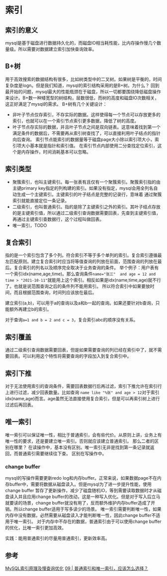 # 索引

## 索引的意义
mysql是基于磁盘进行数据持久化的，而磁盘IO相当耗性能，比内存操作慢几个数量级。所以需要对数据建立索引加快查询效率。

## B+树
用于高效搜索的数据结构有很多，比如树类型中的二叉树。如果树是平衡的，时间复杂度是logn。但是我们知道，mysql的索引结构采用的是B+树。为什么？
回到最开始的问题，mysql最大的性能瓶颈在于磁盘，所以一切都要围绕降低磁盘操作来设计。B+数一种矮宽型的树结构，层数很低，而树的高度和磁盘IO次数相关，这正好满足了mysql的需求。
B+树有几个关键设计：
- 非叶子节点仅存索引，不存实际的数据。这样使得每一个节点可以存放更多的索引，也就可以在一个索引节点索引更多数据，降低了树的高度。
- 叶子节点存实际的数据，并且叶子节点之间是双向链表。这意味着找到第一个满足条件的数据后，不需要再从索引树查找了，可以直接利用叶子结点的指针向后查询。
索引节点能索引的数据量等于磁盘page大小除以索引项大小，索引项大小基本就是指针和索引值。
在索引节点内部使用二分查找定位索引，这个是内存操作，时间消耗基本可以忽略。

## 索引类型
- 聚簇索引，也叫主键索引。每一张表有且仅有一个聚簇索引。聚簇索引指的由主键primary key指定的列构建的索引。如果没有指定，mysql会用全列名自动生成一个主键索引。主键索引的叶子结点是完整的记录行，意味着
  通过聚簇索引就能直接定位一条记录。
- 二级索引，也叫普通索引。指的是除了主键索引之外的索引。其叶子结点存放的是主键索引值，所以通过二级索引查询数据需要回表，先查到主键索引值，再通过主键索引查数据行，这个过程叫做回表。
- 唯一索引，TODO

## 复合索引
指的是一个索引包含了多个列。符合索引不等于多个单列的索引。复合索引遵循最左匹配原则。建立复合索引时应当将等值查询的列放在前面，范围查询的列放在最后。复合索引的列名以及顺序完全取决于业务查询的条件。
举个例子：用户表有一个索引idx(name,age,time)。那么查询条件`name="张三"  and age = 12 and time > "2021-10-11"`就能用上这个索引。相反如果是idx(name,time,age)就不行了。也就是说范围查询之后的条件列不能用索引。
所以符合索引中如果要放时间，而且根据范围查询，时间列应该放在最后。

建立索引(a,b)，可以用于a的查询以及a和b一起的查询。如果还要针对b查询，只能额外再建立b的索引。

对于查询`a=1 and b = 2 and c = 3`，复合索引abc的顺序没有关系。

## 索引覆盖
通过二级索引查询数据需要回表，但是如果需要查询的列已经在索引中了，就不需要回表。可以利用这个特性将需要查询的字段加入到复合索引中。

## 索引下推
对于无法使用索引的查询条件，需要回表数据行后再过滤，索引下推允许在索引行上进行过滤，减少回表数量。比如查询
`name like "%张" and age > 12`对于索引idx(name,age)而言。age虽然无法直接使用复合索引，但是可以再索引树上进行过滤后再回表。

## 唯一索引
唯一索引可以保证唯一性，相比于普通索引，会有些代价。从原则上讲，业务上有唯一性的要求，还是要建立唯一索引。否则就应该建立普通索引。
那么二者的区别在哪里？
在读操作中，基本没有区别。唯一索引无非是找到第一条记录就返回，而普通索引需要继续往下查。
区别在写操作中。

### change buffer
mysql的写操作需要更新redo log和内存buffer。正常来说，如果数据page不在内存buffer中，需要将数据从磁盘读入。但是mysql为了进一步提升性能，使用change buffer
暂存了更新操作，减少了磁盘随机IO，等到需要读取数据时才从磁盘读入并且应用change buffer的改动，这是一种写入优化。但是对于写入后立马就要读的场景，change buffer就没有用了，反而额外维护内存buffer造成了开销。所以change buffer适用于写多读少的场景。
唯一索引需要判断唯一性，如果内存中没有数据，必然需要从磁盘读入才能判断唯一性，因此change buffer不适用于唯一索引。
对于内存中不存在的数据，普通索引由于可以使用change buffer的优化，比唯一索引更加高效。

实践：能用普通索引的尽量用普通索引，更新效率高。

## 参考
[MySQL索引原理及慢查询优化](https://tech.meituan.com/2014/06/30/mysql-index.html)
[09 | 普通索引和唯一索引，应该怎么选择？](https://time.geekbang.org/column/article/70848)
